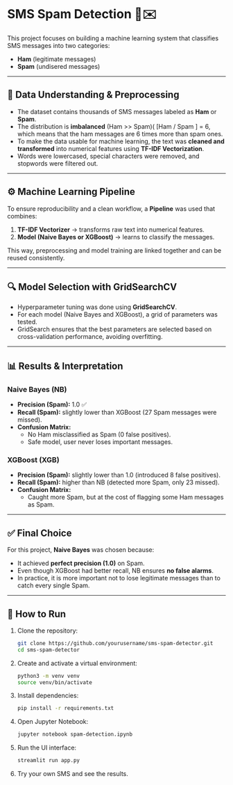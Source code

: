 # SMS Spam Detection 📱✉️

This project focuses on building a machine learning system that classifies SMS messages into two categories:  
- **Ham** (legitimate messages)  
- **Spam** (undisered messages)

---

## 📂 Data Understanding & Preprocessing

- The dataset contains thousands of SMS messages labeled as **Ham** or **Spam**.  
- The distribution is **imbalanced** (Ham >> Spam)( [Ham / Spam ] = 6, which means that the ham messages are 6 times more than spam ones.  
- To make the data usable for machine learning, the text was **cleaned and transformed** into numerical features using **TF-IDF Vectorization**. 
- Words were lowercased, special characters were removed, and stopwords were filtered out.  

---

## ⚙️ Machine Learning Pipeline

To ensure reproducibility and a clean workflow, a **Pipeline** was used that combines:  
1. **TF-IDF Vectorizer** → transforms raw text into numerical features.  
2. **Model (Naive Bayes or XGBoost)** → learns to classify the messages.  

This way, preprocessing and model training are linked together and can be reused consistently.

---

## 🔍 Model Selection with GridSearchCV

- Hyperparameter tuning was done using **GridSearchCV**.  
- For each model (Naive Bayes and XGBoost), a grid of parameters was tested.  
- GridSearch ensures that the best parameters are selected based on cross-validation performance, avoiding overfitting.  

---

## 📊 Results & Interpretation

### Naive Bayes (NB)
- **Precision (Spam):** 1.0 ✅  
- **Recall (Spam):** slightly lower than XGBoost (27 Spam messages were missed).  
- **Confusion Matrix:**  
  - No Ham misclassified as Spam (0 false positives).  
  - Safe model, user never loses important messages.  

### XGBoost (XGB)
- **Precision (Spam):** slightly lower than 1.0 (introduced 8 false positives).  
- **Recall (Spam):** higher than NB (detected more Spam, only 23 missed).  
- **Confusion Matrix:**  
  - Caught more Spam, but at the cost of flagging some Ham messages as Spam.  

---

## ✅ Final Choice

For this project, **Naive Bayes** was chosen because:  
- It achieved **perfect precision (1.0)** on Spam.  
- Even though XGBoost had better recall, NB ensures **no false alarms**.  
- In practice, it is more important not to lose legitimate messages than to catch every single Spam.  

---

## 🚀 How to Run

1. Clone the repository:
   ```bash
   git clone https://github.com/yourusername/sms-spam-detector.git
   cd sms-spam-detector
2. Create and activate a virtual environment:
   ```bash
   python3 -m venv venv
   source venv/bin/activate
3. Install dependencies:
   ```bash
   pip install -r requirements.txt
4. Open Jupyter Notebook:
   ```bash
   jupyter notebook spam-detection.ipynb
4. Run the UI interface:
   ```bash
   streamlit run app.py
5. Try your own SMS and see the results.
   
